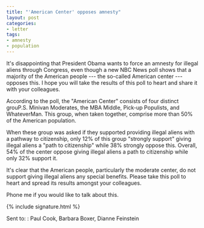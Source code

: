 ```yaml
---
title: "'American Center' opposes amnesty"
layout: post
categories:
- letter
tags:
- amnesty
- population
---
```


It's disappointing that President Obama wants to force an amnesty for illegal aliens through Congress, even though a new NBC News poll shows that a majority of the American people --- the so-called American center --- opposes this. I hope you will take the results of this poll to heart and share it with your colleagues.

According to the poll, the "American Center" consists of four distinct grouP.S. Minivan Moderates, the MBA Middle, Pick-up Populists, and WhateverMan. This group, when taken together, comprise more than 50% of the American population.

When these group was asked if they supported providing illegal aliens with a pathway to citizenship, only 12% of this group "strongly support" giving illegal aliens a "path to citizenship" while 38% strongly oppose this. Overall, 54% of the center oppose giving illegal aliens a path to citizenship while only 32% support it.

It's clear that the American people, particularly the moderate center, do not support giving illegal aliens any special benefits. Please take this poll to heart and spread its results amongst your colleagues.

Phone me if you would like to talk about this.

{% include signature.html %}

Sent to:
: Paul Cook, Barbara Boxer, Dianne Feinstein
